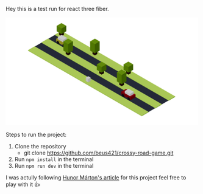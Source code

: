 Hey this is a test run for react three fiber.

![project screenshot](https://github.com/beus421/crossy-road-game/blob/main/public/crossy-road-game.PNG)

Steps to run the project:
1. Clone the repository
    - git clone https://github.com/beus421/crossy-road-game.git	
2. Run `npm install` in the terminal
3. Run `npm run dev` in the terminal

I was actully following [Hunor Márton's article](https://www.freecodecamp.org/news/how-to-code-a-crossy-road-game-clone-with-react-three-fiber/?ref=dailydev) for this project
feel free to play with it 👍

